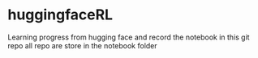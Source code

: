 # huggingfaceRL


Learning progress from hugging face and record the notebook in this git repo 
all repo are store in the notebook folder